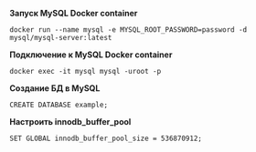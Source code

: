 **Запуск MySQL Docker container**

`docker run --name mysql -e MYSQL_ROOT_PASSWORD=password -d mysql/mysql-server:latest`

**Подключение к MySQL Docker container**

`docker exec -it mysql mysql -uroot -p`

 **Создание БД в MySQL**

`CREATE DATABASE example;`

 **Настроить innodb_buffer_pool**
 
`SET GLOBAL innodb_buffer_pool_size = 536870912;`
